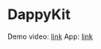 # DappyKit
Demo video: [link](https://github.com/Ralli24/dappopkit/raw/main/51610.mp4)
App: [link](https://dappopkitt.vercel.app/api)
